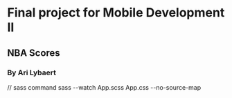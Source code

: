 # Final project for Mobile Development II
## NBA Scores
### By Ari Lybaert

// sass command
sass --watch App.scss App.css --no-source-map